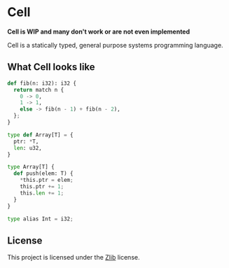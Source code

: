 # Cell

**Cell is WIP and many don't work or are not even implemented**

Cell is a statically typed, general purpose systems programming language.

## What Cell looks like

```python
def fib(n: i32): i32 {
  return match n {
    0 -> 0,
    1 -> 1,
    else -> fib(n - 1) + fib(n - 2),
  };
}

type def Array[T] = {
  ptr: *T,
  len: u32,
}

type Array[T] {
  def push(elem: T) {
    *this.ptr = elem;
    this.ptr += 1;
    this.len += 1;
  }
}

type alias Int = i32;
```

## License

This project is licensed under the [Zlib](https://www.zlib.net/zlib_license.html) license.
